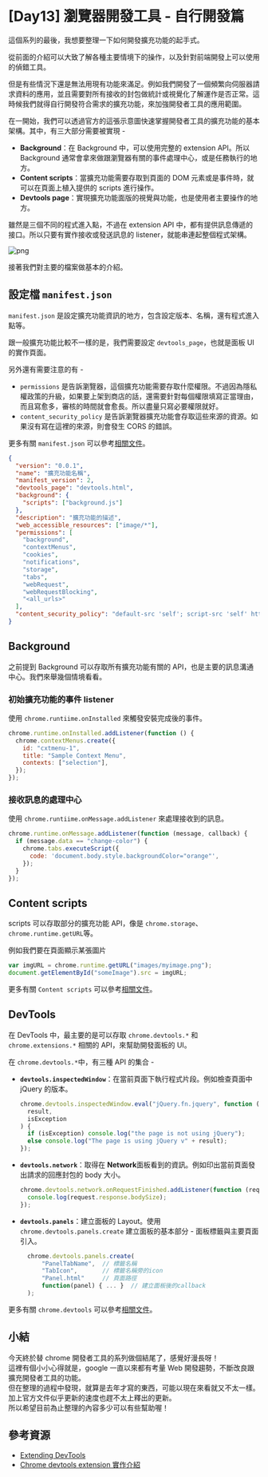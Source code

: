 # [Day13] 瀏覽器開發工具 - 自行開發篇

這個系列的最後，我想要整理一下如何開發擴充功能的起手式。

從前面的介紹可以大致了解各種主要情境下的操作，以及針對前端開發上可以使用的偵錯工具。

但是有些情況下還是無法用現有功能來滿足。例如我們開發了一個頻繁向伺服器請求資料的應用，並且需要對所有接收的封包做統計或視覺化了解運作是否正常。這時候我們就得自行開發符合需求的擴充功能，來加強開發者工具的應用範圍。

在一開始，我們可以透過官方的這張示意圖快速掌握開發者工具的擴充功能的基本架構。其中，有三大部分需要被實現 -

- **Background**：在 Background 中，可以使用完整的 extension API。所以 Background 通常會拿來做跟瀏覽器有關的事件處理中心，或是任務執行的地方。
- **Content scripts**：當擴充功能需要存取到頁面的 DOM 元素或是事件時，就可以在頁面上植入提供的 scripts 進行操作。
- **Devtools page**：實現擴充功能面版的視覺與功能，也是使用者主要操作的地方。

雖然是三個不同的程式進入點，不過在 extension API 中，都有提供訊息傳遞的接口。所以只要有實作接收或發送訊息的 listener，就能串連起整個程式架構。

![png](https://developer.chrome.com/static/images/devtools-extension.png)

接著我們對主要的檔案做基本的介紹。

## 設定檔 `manifest.json`

`manifest.json` 是設定擴充功能資訊的地方，包含設定版本、名稱，還有程式進入點等。

跟一般擴充功能比較不一樣的是，我們需要設定 `devtools_page`，也就是面板 UI 的實作頁面。

另外還有需要注意的有 -

- `permissions` 是告訴瀏覽器，這個擴充功能需要存取什麼權限。不過因為隱私權政策的升級，如果要上架到商店的話，還需要針對每個權限填寫正當理由，而且寫愈多，審核的時間就會愈長。所以盡量只寫必要權限就好。
- `content_security_policy` 是告訴瀏覽器擴充功能會存取這些來源的資源。如果沒有寫在這裡的來源，則會發生 CORS 的錯誤。

更多有關 `manifest.json` 可以參考[相關文件](https://developer.chrome.com/apps/manifest)。

```json
{
  "version": "0.0.1",
  "name": "擴充功能名稱",
  "manifest_version": 2,
  "devtools_page": "devtools.html",
  "background": {
    "scripts": ["background.js"]
  },
  "description": "擴充功能的描述",
  "web_accessible_resources": ["image/*"],
  "permissions": [
    "background",
    "contextMenus",
    "cookies",
    "notifications",
    "storage",
    "tabs",
    "webRequest",
    "webRequestBlocking",
    "<all_urls>"
  ],
  "content_security_policy": "default-src 'self'; script-src 'self' https://firebaseio.com 'unsafe-eval'; connect-src *; style-src * 'unsafe-inline' 'self' blob:; img-src * 'self' data:; font-src *;"
}
```

## Background

之前提到 Background 可以存取所有擴充功能有關的 API，也是主要的訊息溝通中心。我們來舉幾個情境看看。

### 初始擴充功能的事件 listener

使用 `chrome.runtiime.onInstalled` 來觸發安裝完成後的事件。

```javascript
chrome.runtime.onInstalled.addListener(function () {
  chrome.contextMenus.create({
    id: "cxtmenu-1",
    title: "Sample Context Menu",
    contexts: ["selection"],
  });
});
```

### 接收訊息的處理中心

使用 `chrome.runtiime.onMessage.addListener` 來處理接收到的訊息。

```javascript
chrome.runtime.onMessage.addListener(function (message, callback) {
  if (message.data == "change-color") {
    chrome.tabs.executeScript({
      code: 'document.body.style.backgroundColor="orange"',
    });
  }
});
```

## Content scripts

scripts 可以存取部分的擴充功能 API，像是 `chrome.storage`、`chrome.runtime.getURL`等。

例如我們要在頁面顯示某張圖片

```javascript
var imgURL = chrome.runtime.getURL("images/myimage.png");
document.getElementById("someImage").src = imgURL;
```

更多有關 `Content scripts` 可以參考[相關文件](https://developer.chrome.com/extensions/content_scripts)。

## DevTools

在 DevTools 中，最主要的是可以存取 `chrome.devtools.*` 和 `chrome.extensions.*` 相關的 API，來幫助開發面板的 UI。

在 `chrome.devtools.*`中，有三種 API 的集合 -

- **`devtools.inspectedWindow`**：在當前頁面下執行程式片段。例如檢查頁面中 jQuery 的版本。

  ```javascript
  chrome.devtools.inspectedWindow.eval("jQuery.fn.jquery", function (
    result,
    isException
  ) {
    if (isException) console.log("the page is not using jQuery");
    else console.log("The page is using jQuery v" + result);
  });
  ```

- **`devtools.network`**：取得在 **Network**面板看到的資訊。例如印出當前頁面發出請求的回應封包的 body 大小。

  ```javascript
  chrome.devtools.network.onRequestFinished.addListener(function (request) {
    console.log(request.response.bodySize);
  });
  ```

- **`devtools.panels`**：建立面板的 Layout。使用 `chrome.devtools.panels.create` 建立面板的基本部分 - 面板標籤與主要頁面引入。

  ```javascript
    chrome.devtools.panels.create(
        "PanelTabName",  // 標籤名稱
        "TabIcon",       // 標籤名稱旁的icon
        "Panel.html"     // 頁面路徑
        function(panel) { ... }  // 建立面板後的callback
    );
  ```

更多有關 `chrome.devtools` 可以參考[相關文件](https://developer.chrome.com/extensions/devtools)。

## 小結

今天終於替 chrome 開發者工具的系列做個結尾了，感覺好漫長呀！  
這裡有個小小心得就是，google 一直以來都有考量 Web 開發趨勢，不斷改良跟擴充開發者工具的功能。  
但在整理的過程中發現，就算是去年才寫的東西，可能以現在來看就又不太一樣。  
加上官方文件似乎更新的速度也趕不太上釋出的更新。  
所以希望目前為止整理的內容多少可以有些幫助喔！

## 參考資源

- [Extending DevTools](https://developer.chrome.com/extensions/devtools)
- [Chrome devtools extension 實作介紹](https://blog.techbridge.cc/2018/02/10/chrome-devtool-extension/)

